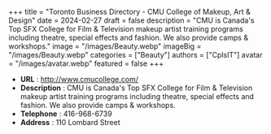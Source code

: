 +++
title = "Toronto Business Directory - CMU College of Makeup, Art & Design"
date = 2024-02-27
draft = false
description = "CMU is Canada's Top SFX College for Film & Television makeup artist training programs including theatre, special effects and fashion. We also provide camps & workshops."
image = "/images/Beauty.webp"
imageBig = "/images/Beauty.webp"
categories = ["Beauty"]
authors = ["CplsIT"]
avatar = "/images/avatar.webp"
featured = false
+++


* **URL** :  http://www.cmucollege.com/
* **Description** : CMU is Canada's Top SFX College for Film & Television makeup artist training programs including theatre, special effects and fashion. We also provide camps & workshops.
* **Telephone** : 416-968-6739
* **Address** : 110 Lombard Street